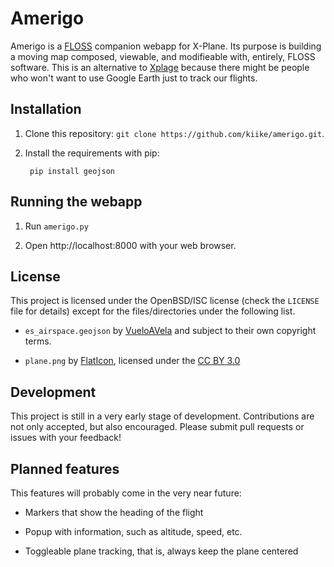 Amerigo
=======

Amerigo is a [FLOSS] companion webapp for X-Plane. Its purpose is building a
moving map composed, viewable, and modifieable with, entirely, FLOSS software.
This is an alternative to [Xplage] because there might be people who won't want
to use Google Earth just to track our flights.


Installation
------------

1. Clone this repository: `git clone https://github.com/kiike/amerigo.git`.

2. Install the requirements with pip:

    ` pip install geojson`


Running the webapp
------------------

1. Run `amerigo.py`

2. Open http://localhost:8000 with your web browser.


License
-------

This project is licensed under the OpenBSD/ISC license (check the `LICENSE` file
for details) except for the
files/directories under the following list.

* `es_airspace.geojson` by [VueloAVela] and subject to their own copyright terms.

* `plane.png` by [FlatIcon], licensed under the [CC BY 3.0]


Development
-----------

This project is still in a very early stage of development. Contributions are
not only accepted, but also encouraged. Please submit pull requests or issues
with your feedback!


Planned features
----------------

This features will probably come in the very near future:

- Markers that show the heading of the flight

- Popup with information, such as altitude, speed, etc.

- Toggleable plane tracking, that is, always keep the plane centered


[Xplage]: http://www.chriskern.net/code/xplaneToGoogleEarth.html
[FLOSS]: https://en.wikipedia.org/wiki/Alternative_terms_for_free_software#FLOSS
[VueloAVela]: http://www.vueloavela.org/index.php/navegacion/cartografia<F37>
[FlatIcon]: http://www.flaticon.com
[CC BY 3.0]: http://creativecommons.org/licenses/by/3.0/
